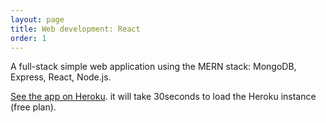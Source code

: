 ```yaml
---
layout: page
title: Web development: React
order: 1
---
```


A full-stack simple web application using the MERN stack: MongoDB, Express, React, Node.js.

[See the app on Heroku](https://afternoon-cliffs-39431.herokuapp.com). it will take 30seconds to load the Heroku instance (free plan).